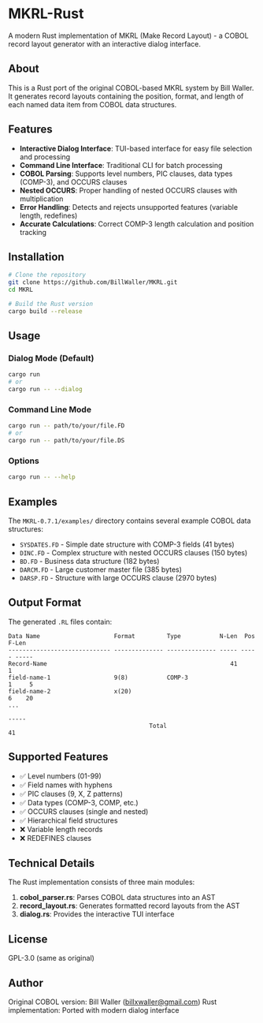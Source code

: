 # MKRL-Rust

A modern Rust implementation of MKRL (Make Record Layout) - a COBOL record layout generator with an interactive dialog interface.

## About

This is a Rust port of the original COBOL-based MKRL system by Bill Waller. It generates record layouts containing the position, format, and length of each named data item from COBOL data structures.

## Features

- **Interactive Dialog Interface**: TUI-based interface for easy file selection and processing
- **Command Line Interface**: Traditional CLI for batch processing
- **COBOL Parsing**: Supports level numbers, PIC clauses, data types (COMP-3), and OCCURS clauses
- **Nested OCCURS**: Proper handling of nested OCCURS clauses with multiplication
- **Error Handling**: Detects and rejects unsupported features (variable length, redefines)
- **Accurate Calculations**: Correct COMP-3 length calculation and position tracking

## Installation

```bash
# Clone the repository
git clone https://github.com/BillWaller/MKRL.git
cd MKRL

# Build the Rust version
cargo build --release
```

## Usage

### Dialog Mode (Default)
```bash
cargo run
# or
cargo run -- --dialog
```

### Command Line Mode
```bash
cargo run -- path/to/your/file.FD
# or  
cargo run -- path/to/your/file.DS
```

### Options
```bash
cargo run -- --help
```

## Examples

The `MKRL-0.7.1/examples/` directory contains several example COBOL data structures:

- `SYSDATES.FD` - Simple date structure with COMP-3 fields (41 bytes)
- `DINC.FD` - Complex structure with nested OCCURS clauses (150 bytes)  
- `BD.FD` - Business data structure (182 bytes)
- `DARCM.FD` - Large customer master file (385 bytes)
- `DARSP.FD` - Structure with large OCCURS clause (2970 bytes)

## Output Format

The generated `.RL` files contain:
```
Data Name                     Format         Type           N-Len  Pos  F-Len
----------------------------- -------------- -------------- ----- ----- -----
Record-Name                                                    41     1      
field-name-1                  9(8)           COMP-3                   1     5
field-name-2                  x(20)                                   6    20
...
                                                                        -----
                                        Total                             41
```

## Supported Features

- ✅ Level numbers (01-99)
- ✅ Field names with hyphens
- ✅ PIC clauses (9, X, Z patterns)
- ✅ Data types (COMP-3, COMP, etc.)
- ✅ OCCURS clauses (single and nested)
- ✅ Hierarchical field structures
- ❌ Variable length records
- ❌ REDEFINES clauses

## Technical Details

The Rust implementation consists of three main modules:

1. **cobol_parser.rs**: Parses COBOL data structures into an AST
2. **record_layout.rs**: Generates formatted record layouts from the AST
3. **dialog.rs**: Provides the interactive TUI interface

## License

GPL-3.0 (same as original)

## Author

Original COBOL version: Bill Waller (billxwaller@gmail.com)
Rust implementation: Ported with modern dialog interface